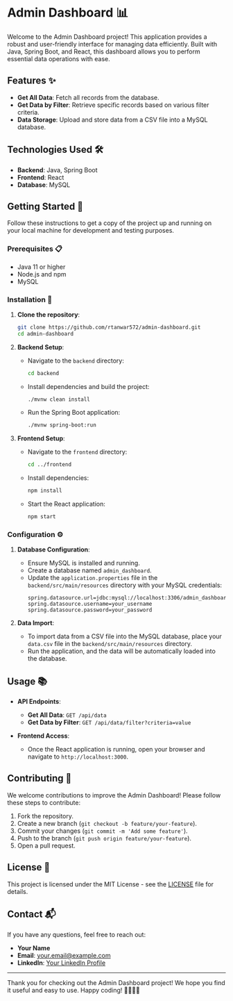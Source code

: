 # Admin Dashboard 📊

Welcome to the Admin Dashboard project! This application provides a robust and user-friendly interface for managing data efficiently. Built with Java, Spring Boot, and React, this dashboard allows you to perform essential data operations with ease.

## Features ✨

- **Get All Data**: Fetch all records from the database.
- **Get Data by Filter**: Retrieve specific records based on various filter criteria.
- **Data Storage**: Upload and store data from a CSV file into a MySQL database.

## Technologies Used 🛠️

- **Backend**: Java, Spring Boot
- **Frontend**: React
- **Database**: MySQL

## Getting Started 🚀

Follow these instructions to get a copy of the project up and running on your local machine for development and testing purposes.

### Prerequisites 📋

- Java 11 or higher
- Node.js and npm
- MySQL

### Installation 🔧

1. **Clone the repository**:
    ```bash
    git clone https://github.com/rtanwar572/admin-dashboard.git
    cd admin-dashboard
    ```

2. **Backend Setup**:
    - Navigate to the `backend` directory:
      ```bash
      cd backend
      ```
    - Install dependencies and build the project:
      ```bash
      ./mvnw clean install
      ```
    - Run the Spring Boot application:
      ```bash
      ./mvnw spring-boot:run
      ```

3. **Frontend Setup**:
    - Navigate to the `frontend` directory:
      ```bash
      cd ../frontend
      ```
    - Install dependencies:
      ```bash
      npm install
      ```
    - Start the React application:
      ```bash
      npm start
      ```

### Configuration ⚙️

1. **Database Configuration**:
    - Ensure MySQL is installed and running.
    - Create a database named `admin_dashboard`.
    - Update the `application.properties` file in the `backend/src/main/resources` directory with your MySQL credentials:
      ```properties
      spring.datasource.url=jdbc:mysql://localhost:3306/admin_dashboard
      spring.datasource.username=your_username
      spring.datasource.password=your_password
      ```

2. **Data Import**:
    - To import data from a CSV file into the MySQL database, place your `data.csv` file in the `backend/src/main/resources` directory.
    - Run the application, and the data will be automatically loaded into the database.

## Usage 📚

- **API Endpoints**:
  - **Get All Data**: `GET /api/data`
  - **Get Data by Filter**: `GET /api/data/filter?criteria=value`

- **Frontend Access**:
  - Once the React application is running, open your browser and navigate to `http://localhost:3000`.

## Contributing 🤝

We welcome contributions to improve the Admin Dashboard! Please follow these steps to contribute:

1. Fork the repository.
2. Create a new branch (`git checkout -b feature/your-feature`).
3. Commit your changes (`git commit -m 'Add some feature'`).
4. Push to the branch (`git push origin feature/your-feature`).
5. Open a pull request.

## License 📄

This project is licensed under the MIT License - see the [LICENSE](LICENSE) file for details.

## Contact 📬

If you have any questions, feel free to reach out:

- **Your Name**
- **Email**: your.email@example.com
- **LinkedIn**: [Your LinkedIn Profile](https://www.linkedin.com/in/yourprofile/)

---

Thank you for checking out the Admin Dashboard project! We hope you find it useful and easy to use. Happy coding! 👩‍💻👨‍💻
